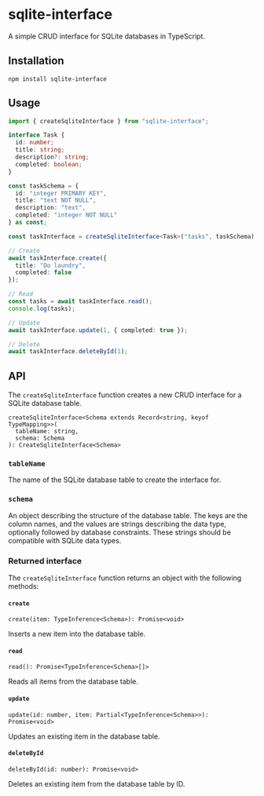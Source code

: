 # sqlite-interface

A simple CRUD interface for SQLite databases in TypeScript.

## Installation

```
npm install sqlite-interface
```

## Usage

```typescript
import { createSqliteInterface } from "sqlite-interface";

interface Task {
  id: number;
  title: string;
  description?: string;
  completed: boolean;
}

const taskSchema = {
  id: "integer PRIMARY KEY",
  title: "text NOT NULL",
  description: "text",
  completed: "integer NOT NULL"
} as const;

const taskInterface = createSqliteInterface<Task>("tasks", taskSchema);

// Create
await taskInterface.create({
  title: "Do laundry",
  completed: false
});

// Read
const tasks = await taskInterface.read();
console.log(tasks);

// Update
await taskInterface.update(1, { completed: true });

// Delete
await taskInterface.deleteById(1);
```

## API

The `createSqliteInterface` function creates a new CRUD interface for a SQLite database table.

```
createSqliteInterface<Schema extends Record<string, keyof TypeMapping>>(
  tableName: string,
  schema: Schema
): CreateSqliteInterface<Schema>
```

### `tableName`

The name of the SQLite database table to create the interface for.

### `schema`

An object describing the structure of the database table. The keys are the column names, and the values are strings describing the data type, optionally followed by database constraints. These strings should be compatible with SQLite data types.

### Returned interface

The `createSqliteInterface` function returns an object with the following methods:

#### `create`

```
create(item: TypeInference<Schema>): Promise<void>
```

Inserts a new item into the database table.

#### `read`

```
read(): Promise<TypeInference<Schema>[]>
```

Reads all items from the database table.

#### `update`

```
update(id: number, item: Partial<TypeInference<Schema>>): Promise<void>
```

Updates an existing item in the database table.

#### `deleteById`

```
deleteById(id: number): Promise<void>
```

Deletes an existing item from the database table by ID.